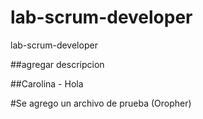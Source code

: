 # lab-scrum-developer
lab-scrum-developer

##agregar descripcion

##Carolina - Hola

#Se agrego un archivo de prueba (Oropher)
